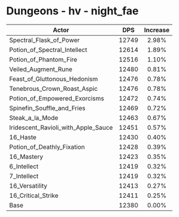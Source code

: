 # Dungeons - hv - night_fae
| Actor | DPS | Increase |
|---|:---:|:---:|
|Spectral_Flask_of_Power|12749|2.98%|
|Potion_of_Spectral_Intellect|12614|1.89%|
|Potion_of_Phantom_Fire|12516|1.10%|
|Veiled_Augment_Rune|12480|0.81%|
|Feast_of_Gluttonous_Hedonism|12476|0.78%|
|Tenebrous_Crown_Roast_Aspic|12476|0.78%|
|Potion_of_Empowered_Exorcisms|12472|0.74%|
|Spinefin_Souffle_and_Fries|12469|0.72%|
|Steak_a_la_Mode|12463|0.67%|
|Iridescent_Ravioli_with_Apple_Sauce|12451|0.57%|
|16_Haste|12430|0.40%|
|Potion_of_Deathly_Fixation|12428|0.39%|
|16_Mastery|12423|0.35%|
|6_Intellect|12419|0.32%|
|7_Intellect|12419|0.32%|
|16_Versatility|12413|0.27%|
|16_Critical_Strike|12411|0.25%|
|Base|12380|0.00%|

